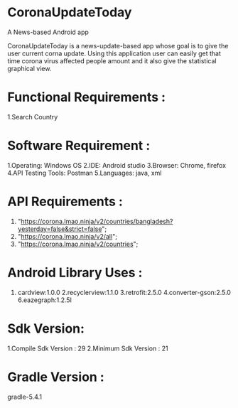 # CoronaUpdateToday
A News-based Android app

CoronaUpdateToday is a news-update-based app whose goal is to give the user current corna update.
Using this application user can easily get that time corona virus affected people amount and it also 
give the statistical graphical view. 

# Functional Requirements :
1.Search Country

# Software Requirement :
1.Operating: Windows OS
2.IDE: Android studio
3.Browser: Chrome, firefox
4.API Testing Tools: Postman 
5.Languages: java, xml

# API Requirements :
1. "https://corona.lmao.ninja/v2/countries/bangladesh?yesterday=false&strict=false";
1. "https://corona.lmao.ninja/v2/all";
1. "https://corona.lmao.ninja/v2/countries";

# Android Library Uses :
1. cardview:1.0.0
2.recyclerview:1.1.0
3.retrofit:2.5.0
4.converter-gson:2.5.0
6.eazegraph:1.2.5l

# Sdk Version:
1.Compile Sdk Version : 29
2.Minimum Sdk Version : 21

# Gradle Version :
gradle-5.4.1
